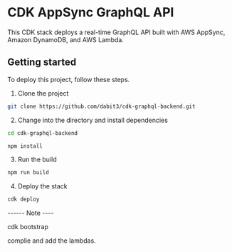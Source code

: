 # CDK AppSync GraphQL API

This CDK stack deploys a real-time GraphQL API built with AWS AppSync, Amazon DynamoDB, and AWS Lambda.

## Getting started

To deploy this project, follow these steps.

1. Clone the project

```sh
git clone https://github.com/dabit3/cdk-graphql-backend.git 
```

2. Change into the directory and install dependencies

```sh
cd cdk-graphql-backend

npm install
```

3. Run the build

```sh
npm run build
```

4. Deploy the stack

```sh
cdk deploy
```

------ Note ----

cdk bootstrap

complie and add the lambdas.